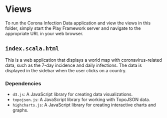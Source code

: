 # Views

To run the Corona Infection Data application and view the views in this folder, simply start the Play Framework server and navigate to the appropriate URL in your web browser.

## `index.scala.html`

This is a web application that displays a world map with coronavirus-related data, such as the 7-day incidence and daily infections. The data is displayed in the sidebar when the user clicks on a country.

### Dependencies

- `d3.js`: A JavaScript library for creating data visualizations.
- `topojson.js`: A JavaScript library for working with TopoJSON data.
- `highcharts.js`: A JavaScript library for creating interactive charts and graphs.
